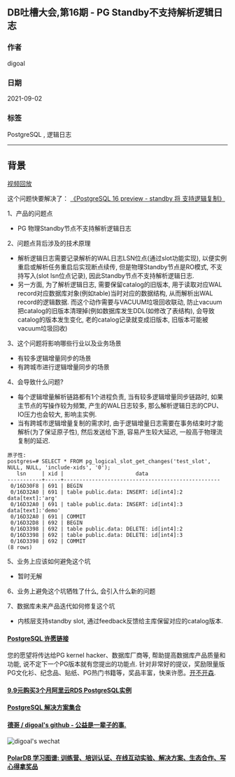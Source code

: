 ## DB吐槽大会,第16期 - PG Standby不支持解析逻辑日志  
  
### 作者  
digoal  
  
### 日期  
2021-09-02  
  
### 标签  
PostgreSQL , 逻辑日志  
  
----  
  
## 背景  
[视频回放](https://www.bilibili.com/video/BV1sL411t79J/)  
  
这个问题快要解决了： [《PostgreSQL 16 preview - standby 将 支持逻辑复制》](../202304/20230403_01.md)   
  
1、产品的问题点  
- PG 物理Standby节点不支持解析逻辑日志  
  
2、问题点背后涉及的技术原理  
- 解析逻辑日志需要记录解析的WAL日志LSN位点(通过slot功能实现), 以便实例重启或解析任务重启后实现断点续传, 但是物理Standby节点是RO模式, 不支持写入(slot lsn位点记录), 因此Standby节点不支持解析逻辑日志.   
- 另一方面, 为了解析逻辑日志, 需要保留catalog的旧版本, 用于读取对应WAL record对应数据库对象(例如table)当时对应的数据结构, 从而解析出WAL record的逻辑数据. 而这个动作需要与VACUUM垃圾回收联动, 防止vacuum把catalog的旧版本清理掉(例如数据库发生DDL(如修改了表结构), 会导致catalog的版本发生变化, 老的catalog记录就变成旧版本, 旧版本可能被vacuum垃圾回收)  
  
3、这个问题将影响哪些行业以及业务场景  
- 有较多逻辑增量同步的场景  
- 有跨城市进行逻辑增量同步的场景  
  
4、会导致什么问题?  
- 每个逻辑增量解析链路都有1个进程负责, 当有较多逻辑增量同步链路时, 如果主节点的写操作较为频繁, 产生的WAL日志较多, 那么解析逻辑日志的CPU、IO压力也会较大, 影响主实例.  
- 当有跨城市逻辑增量复制的需求时, 由于逻辑增量日志需要在事务结束时才能解析(为了保证原子性), 然后发送给下游, 容易产生较大延迟, 一般高于物理流复制的延迟.    
```
原子性: 
postgres=# SELECT * FROM pg_logical_slot_get_changes('test_slot', NULL, NULL, 'include-xids', '0');
   lsn     | xid |                       data
-----------+-----+--------------------------------------------------
 0/16D30F8 | 691 | BEGIN
 0/16D32A0 | 691 | table public.data: INSERT: id[int4]:2 data[text]:'arg'
 0/16D32A0 | 691 | table public.data: INSERT: id[int4]:3 data[text]:'demo'
 0/16D32A0 | 691 | COMMIT
 0/16D32D8 | 692 | BEGIN
 0/16D3398 | 692 | table public.data: DELETE: id[int4]:2
 0/16D3398 | 692 | table public.data: DELETE: id[int4]:3
 0/16D3398 | 692 | COMMIT
(8 rows)
```
  
5、业务上应该如何避免这个坑  
- 暂时无解  
  
6、业务上避免这个坑牺牲了什么, 会引入什么新的问题  
  
  
7、数据库未来产品迭代如何修复这个坑  
- 内核层支持standby slot, 通过feedback反馈给主库保留对应的catalog版本.   
  
  
#### [PostgreSQL 许愿链接](https://github.com/digoal/blog/issues/76 "269ac3d1c492e938c0191101c7238216")
您的愿望将传达给PG kernel hacker、数据库厂商等, 帮助提高数据库产品质量和功能, 说不定下一个PG版本就有您提出的功能点. 针对非常好的提议，奖励限量版PG文化衫、纪念品、贴纸、PG热门书籍等，奖品丰富，快来许愿。[开不开森](https://github.com/digoal/blog/issues/76 "269ac3d1c492e938c0191101c7238216").  
  
  
#### [9.9元购买3个月阿里云RDS PostgreSQL实例](https://www.aliyun.com/database/postgresqlactivity "57258f76c37864c6e6d23383d05714ea")
  
  
#### [PostgreSQL 解决方案集合](https://yq.aliyun.com/topic/118 "40cff096e9ed7122c512b35d8561d9c8")
  
  
#### [德哥 / digoal's github - 公益是一辈子的事.](https://github.com/digoal/blog/blob/master/README.md "22709685feb7cab07d30f30387f0a9ae")
  
  
![digoal's wechat](../pic/digoal_weixin.jpg "f7ad92eeba24523fd47a6e1a0e691b59")
  
  
#### [PolarDB 学习图谱: 训练营、培训认证、在线互动实验、解决方案、生态合作、写心得拿奖品](https://www.aliyun.com/database/openpolardb/activity "8642f60e04ed0c814bf9cb9677976bd4")
  
